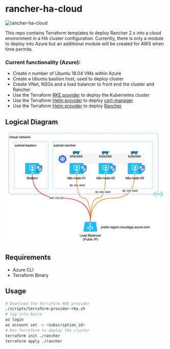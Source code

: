 # rancher-ha-cloud

![rancher-ha-cloud](https://github.com/mgrlabs/rancher-ha-cloud/workflows/rancher-ha-cloud/badge.svg?branch=master)

This repo contains Terraform templates to deploy Rancher 2.x into a cloud environment in a HA cluster configuration. Currently, there is only a module to deploy into Azure but an additional module will be created for AWS when time permits.

### Current functionality (Azure):
- Create *n* number of Ubuntu 18.04 VMs within Azure
- Create a Ubuntu bastion host, used to deploy cluster
- Create VNet, NSGs and a load balancer to front end the cluster and Rancher
- Use the Terraform [RKE provider](https://github.com/rancher/terraform-provider-rke) to deploy the Kubernetes cluster
- Use the Terraform [Helm provider](https://www.terraform.io/docs/providers/helm/index.html) to deploy [cert-manager](https://cert-manager.io/docs/)
- Use the Terraform [Helm provider](https://www.terraform.io/docs/providers/helm/index.html) to deploy [Rancher](https://rancher.com/)


## Logical Diagram
![IEP Platform](images/azure-logical.png)

## Requirements
- Azure CLI
- Terraform Binary

## Usage

```sh
# Download the Terraform RKE provider
./scripts/terraform-provider-rke.sh
# log into Azure
az login
az account set -s <subscription_id>
# Run Terraform to deploy the cluster
terraform init ./rancher
terraform apply ./rancher
